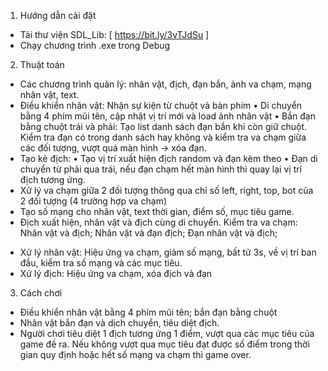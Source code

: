1.	Hướng dẫn cài đặt
-	Tải thư viện SDL_Lib: [ https://bit.ly/3vTJdSu ]
-	Chạy chương trình .exe trong Debug
2.	Thuật toán
-	Các chương trình quản lý: nhân vật, địch, đạn bắn, ảnh va chạm, mạng nhân vật, text.
-	Điều khiển nhân vật: Nhận sự kiện từ chuột và bàn phím
•	Di chuyển bằng 4 phím mũi tên, cập nhật vị trí mới và load ảnh nhân vật
•	Bắn đạn bằng chuột trái và phải: Tạo list danh sách đạn bắn khi còn giữ chuột. Kiểm tra đạn có trong danh sách hay không và kiểm tra va chạm giữa các đối tượng, vượt quá màn hình -> xóa đạn.
-	Tạo kẻ địch:
•	Tạo vị trí xuất hiện địch random và đạn kèm theo
•	Đạn di chuyển từ phải qua trái, nếu đạn chạm hết màn hình thì quay lại vị trí địch tương ứng.
-	Xử lý va chạm giữa 2 đối tượng thông qua chỉ số left, right, top, bot của 2 đối tượng (4 trường hợp va chạm)
-	Tạo số mạng cho nhân vật, text thời gian, điểm số, mục tiêu game.
-	Địch xuất hiện, nhân vật và địch cùng di chuyển. Kiểm tra va chạm:  Nhân vật và địch; Nhân vật và đạn địch; Đạn nhân vật và địch;  
+ Xử lý nhân vật: Hiệu ứng va chạm, giảm số mạng, bất tử 3s, về vị trí ban đầu, kiểm tra số mạng và các mục tiêu.
+ Xử lý địch: Hiệu ứng va chạm, xóa địch và đạn
3.	Cách chơi
-	Điều khiển nhân vật bằng 4 phím mũi tên; bắn đạn bằng chuột
-	Nhân vật bắn đạn và dịch chuyển, tiêu diệt địch.
-	Người chơi tiêu diệt 1 địch tương ứng 1 điểm, vượt qua các mục tiêu của game đề ra. Nếu không vượt qua mục tiêu đạt được số điểm trong thời gian quy định hoặc hết số mạng va chạm thì game over.
